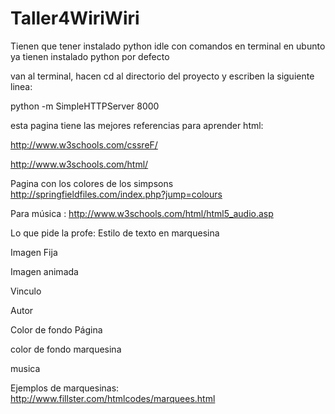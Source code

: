# Taller4WiriWiri



Tienen que tener instalado python idle con comandos en terminal
en ubunto ya tienen instalado python por defecto


van al  terminal, hacen cd al directorio del proyecto y escriben la siguiente linea:

python -m SimpleHTTPServer 8000




esta pagina tiene las mejores referencias para aprender html: 

http://www.w3schools.com/cssreF/

http://www.w3schools.com/html/

Pagina con los colores de los simpsons
http://springfieldfiles.com/index.php?jump=colours

Para música : http://www.w3schools.com/html/html5_audio.asp

Lo que pide la profe:
Estilo de texto en marquesina

Imagen Fija

Imagen animada

Vinculo

Autor

Color de fondo Página

color de fondo marquesina

musica


Ejemplos de marquesinas: http://www.fillster.com/htmlcodes/marquees.html
